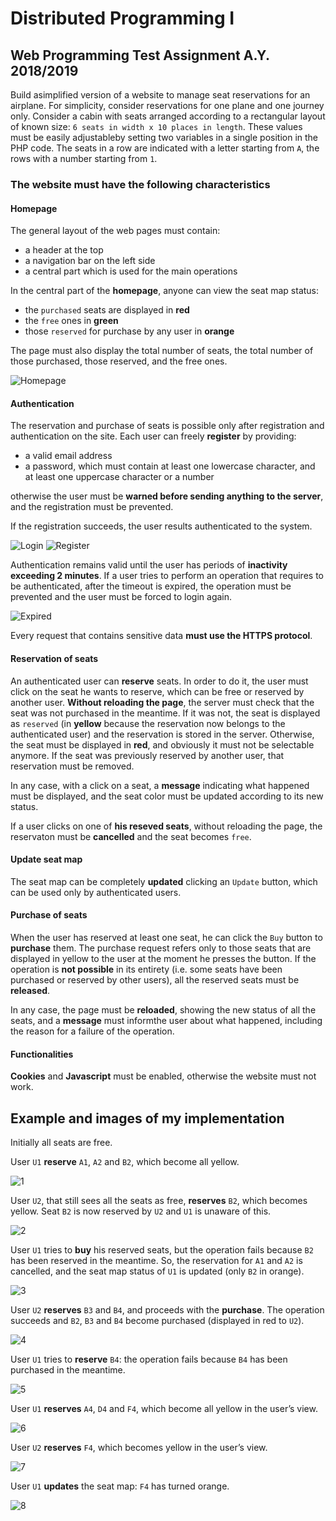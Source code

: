 # Distributed Programming I

## Web Programming Test Assignment A.Y. 2018/2019

Build asimplified version of a website to manage seat reservations for an airplane. For simplicity, consider reservations for one plane and one journey only. Consider a cabin with seats arranged according to a rectangular layout of known size: `6 seats in width x 10 places in length`. These values must be easily adjustableby setting two variables in a single position in the PHP code. The seats in a row are indicated with a letter starting from `A`, the rows with a number starting from `1`.

### The website must have the following characteristics

#### Homepage

The general layout of the web pages must contain:

- a header at the top
- a navigation bar on the left side
- a central part which is used for the main operations

In the central part of the **homepage**, anyone can view the seat map status:

- the `purchased` seats are displayed in **red**
- the `free` ones in **green**
- those `reserved` for purchase by any user in **orange**

The page must also display the total number of seats, the total number of those purchased, those reserved, and the free ones.

![Homepage](images/Homepage.PNG)

#### Authentication

The reservation and purchase of seats is possible only after registration and authentication on the site. Each user can freely **register** by providing:

- a valid email address
- a password, which must contain at least one lowercase character, and at least one uppercase character or a number

otherwise the user must be **warned before sending anything to the server**, and the registration must be prevented.

If the registration succeeds, the user results authenticated to the system.

![Login](images/Login.PNG)
![Register](images/Register.PNG)

Authentication remains valid until the user has periods of **inactivity exceeding 2 minutes**. If  a user tries to perform an operation that requires to be authenticated, after the timeout is expired, the operation must be prevented and the user must be forced to login again.

![Expired](images/Expired.PNG)

Every request that contains sensitive data **must use the HTTPS protocol**.

#### Reservation of seats

An authenticated user can **reserve** seats. In order to do it, the user must click on the seat he wants to reserve, which can be free or reserved by another user. **Without reloading the page**, the server must check that the seat was not purchased in the meantime. If it was not, the seat is displayed as `reserved` (in **yellow** because the reservation now belongs to the authenticated user) and the reservation is stored in the server. Otherwise, the seat must be displayed in **red**, and obviously it must not be selectable anymore. If the seat was previously reserved by another user, that reservation must be removed.

In any case, with a click on a seat, a **message** indicating what happened must be displayed, and the seat color must be updated according to its new status.

If a user clicks on one of **his reseved seats**, without reloading the page, the reservaton must be **cancelled** and the seat becomes `free`.

#### Update seat map

The seat map can be completely **updated** clicking an `Update` button, which can be used only by authenticated users.

#### Purchase of seats

When the user has reserved at least one seat, he can click the `Buy` button to **purchase** them. The purchase request refers only to those seats that are displayed in yellow to the user at the moment he presses the button. If  the operation is **not possible** in its entirety (i.e. some seats have been purchased or reserved by other users), all the reserved seats must be **released**.

In any case, the page must be **reloaded**, showing the new status of all the seats, and a **message** must informthe user about what happened, including the reason for a failure of the operation.

#### Functionalities

**Cookies** and **Javascript** must be enabled, otherwise the website must not work.

## Example and images of my implementation

Initially all seats are free.

User `U1` **reserve** `A1`, `A2` and `B2`, which become all yellow.

![1](images/1.PNG)

User `U2`, that still sees all the seats as free, **reserves** `B2`, which becomes yellow. Seat `B2` is now reserved by `U2` and `U1` is unaware of this.

![2](images/2.PNG)

User `U1` tries to **buy** his reserved seats, but the operation fails because `B2` has been reserved in the meantime. So, the reservation for `A1` and `A2` is cancelled, and the seat map status of `U1` is updated (only `B2` in orange).

![3](images/3.PNG)

User `U2` **reserves** `B3` and `B4`, and proceeds with the **purchase**. The operation succeeds and `B2`, `B3` and `B4` become purchased (displayed in red to `U2`).

![4](images/4.PNG)

User `U1` tries to **reserve** `B4`: the operation fails because `B4` has been purchased in the meantime.

![5](images/5.PNG)

User `U1` **reserves** `A4`, `D4` and `F4`, which become all yellow in the user’s view.

![6](images/6.PNG)

User `U2` **reserves** `F4`, which becomes yellow in the user’s view.

![7](images/7.PNG)

User `U1` **updates** the seat map: `F4` has turned orange.

![8](images/8.PNG)
